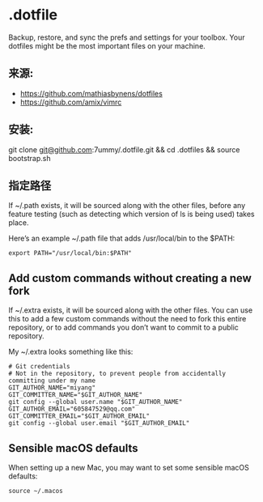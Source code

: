 # .dotfile
Backup, restore, and sync the prefs and settings for your toolbox. Your dotfiles might be the most important files on your machine.

## 来源:
* https://github.com/mathiasbynens/dotfiles
* https://github.com/amix/vimrc

## 安装:
git clone git@github.com:7ummy/.dotfile.git && cd .dotfiles && source bootstrap.sh

## 指定路径
If ~/.path exists, it will be sourced along with the other files, before any feature testing (such as detecting which version of ls is being used) takes place.

Here’s an example ~/.path file that adds /usr/local/bin to the $PATH:

```
export PATH="/usr/local/bin:$PATH"
```

## Add custom commands without creating a new fork
If ~/.extra exists, it will be sourced along with the other files. You can use this to add a few custom commands without the need to fork this entire repository, or to add commands you don’t want to commit to a public repository.

My ~/.extra looks something like this:

```
# Git credentials
# Not in the repository, to prevent people from accidentally committing under my name
GIT_AUTHOR_NAME="miyang"
GIT_COMMITTER_NAME="$GIT_AUTHOR_NAME"
git config --global user.name "$GIT_AUTHOR_NAME"
GIT_AUTHOR_EMAIL="605847529@qq.com"
GIT_COMMITTER_EMAIL="$GIT_AUTHOR_EMAIL"
git config --global user.email "$GIT_AUTHOR_EMAIL"
```
## Sensible macOS defaults
When setting up a new Mac, you may want to set some sensible macOS defaults:

```source ~/.macos```
